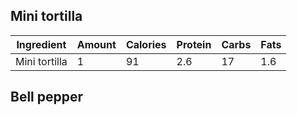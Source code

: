 
## Mini tortilla
| Ingredient | Amount | Calories | Protein | Carbs | Fats |
| -- | -- | -- | -- | -- | -- |
| Mini tortilla | 1 | 91 | 2.6 | 17 | 1.6 | 

## Bell pepper
